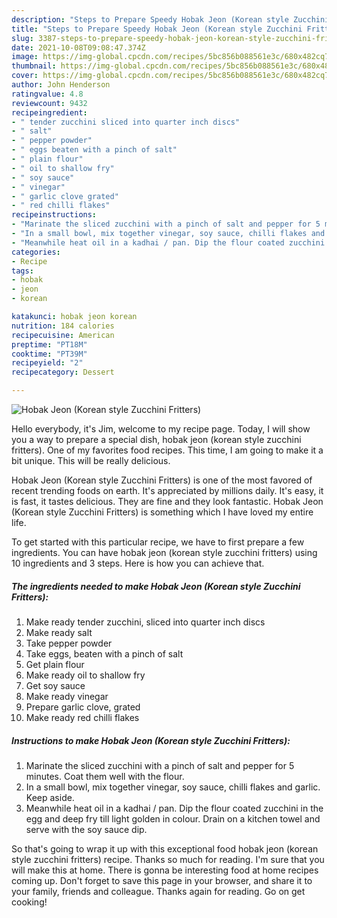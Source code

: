 ```yaml
---
description: "Steps to Prepare Speedy Hobak Jeon (Korean style Zucchini Fritters)"
title: "Steps to Prepare Speedy Hobak Jeon (Korean style Zucchini Fritters)"
slug: 3387-steps-to-prepare-speedy-hobak-jeon-korean-style-zucchini-fritters
date: 2021-10-08T09:08:47.374Z
image: https://img-global.cpcdn.com/recipes/5bc856b088561e3c/680x482cq70/hobak-jeon-korean-style-zucchini-fritters-recipe-main-photo.jpg
thumbnail: https://img-global.cpcdn.com/recipes/5bc856b088561e3c/680x482cq70/hobak-jeon-korean-style-zucchini-fritters-recipe-main-photo.jpg
cover: https://img-global.cpcdn.com/recipes/5bc856b088561e3c/680x482cq70/hobak-jeon-korean-style-zucchini-fritters-recipe-main-photo.jpg
author: John Henderson
ratingvalue: 4.8
reviewcount: 9432
recipeingredient:
- " tender zucchini sliced into quarter inch discs"
- " salt"
- " pepper powder"
- " eggs beaten with a pinch of salt"
- " plain flour"
- " oil to shallow fry"
- " soy sauce"
- " vinegar"
- " garlic clove grated"
- " red chilli flakes"
recipeinstructions:
- "Marinate the sliced zucchini with a pinch of salt and pepper for 5 minutes. Coat them well with the flour."
- "In a small bowl, mix together vinegar, soy sauce, chilli flakes and garlic. Keep aside."
- "Meanwhile heat oil in a kadhai / pan. Dip the flour coated zucchini in the egg and deep fry till light golden in colour. Drain on a kitchen towel and serve with the soy sauce dip."
categories:
- Recipe
tags:
- hobak
- jeon
- korean

katakunci: hobak jeon korean 
nutrition: 184 calories
recipecuisine: American
preptime: "PT18M"
cooktime: "PT39M"
recipeyield: "2"
recipecategory: Dessert

---
```



![Hobak Jeon (Korean style Zucchini Fritters)](https://img-global.cpcdn.com/recipes/5bc856b088561e3c/680x482cq70/hobak-jeon-korean-style-zucchini-fritters-recipe-main-photo.jpg)

Hello everybody, it's Jim, welcome to my recipe page. Today, I will show you a way to prepare a special dish, hobak jeon (korean style zucchini fritters). One of my favorites food recipes. This time, I am going to make it a bit unique. This will be really delicious.



Hobak Jeon (Korean style Zucchini Fritters) is one of the most favored of recent trending foods on earth. It's appreciated by millions daily. It's easy, it is fast, it tastes delicious. They are fine and they look fantastic. Hobak Jeon (Korean style Zucchini Fritters) is something which I have loved my entire life.


To get started with this particular recipe, we have to first prepare a few ingredients. You can have hobak jeon (korean style zucchini fritters) using 10 ingredients and 3 steps. Here is how you can achieve that.

<!--inarticleads1-->

##### The ingredients needed to make Hobak Jeon (Korean style Zucchini Fritters):

1. Make ready  tender zucchini, sliced into quarter inch discs
1. Make ready  salt
1. Take  pepper powder
1. Take  eggs, beaten with a pinch of salt
1. Get  plain flour
1. Make ready  oil to shallow fry
1. Get  soy sauce
1. Make ready  vinegar
1. Prepare  garlic clove, grated
1. Make ready  red chilli flakes




<!--inarticleads2-->

##### Instructions to make Hobak Jeon (Korean style Zucchini Fritters):

1. Marinate the sliced zucchini with a pinch of salt and pepper for 5 minutes. Coat them well with the flour.
1. In a small bowl, mix together vinegar, soy sauce, chilli flakes and garlic. Keep aside.
1. Meanwhile heat oil in a kadhai / pan. Dip the flour coated zucchini in the egg and deep fry till light golden in colour. Drain on a kitchen towel and serve with the soy sauce dip.




So that's going to wrap it up with this exceptional food hobak jeon (korean style zucchini fritters) recipe. Thanks so much for reading. I'm sure that you will make this at home. There is gonna be interesting food at home recipes coming up. Don't forget to save this page in your browser, and share it to your family, friends and colleague. Thanks again for reading. Go on get cooking!
